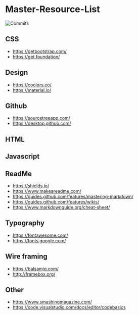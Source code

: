# Master-Resource-List
![Commits](https://img.shields.io/github/last-commit/fomiller/Master-Resource-List)

<!-- <div width="100%" height="100px" background-image="https://miro.medium.com/max/12032/0*fUJ-vxQtDB0ssLX7">
asldkaslkjdasd
</div> -->


## CSS 
- https://getbootstrap.com/
- https://get.foundation/

## Design
- https://coolors.co/
- https://material.io/

## Github
- https://sourcetreeapp.com/
- https://desktop.github.com/

## HTML

## Javascript

## ReadMe 
- https://shields.io/
- https://www.makeareadme.com/
- https://guides.github.com/features/mastering-markdown/
- https://guides.github.com/features/wikis/
- https://www.markdownguide.org/cheat-sheet/

## Typography
- https://fontawesome.com/
- https://fonts.google.com/

## Wire framing

- https://balsamiq.com/
- http://framebox.org/


## Other
- https://www.smashingmagazine.com/
- https://code.visualstudio.com/docs/editor/codebasics
